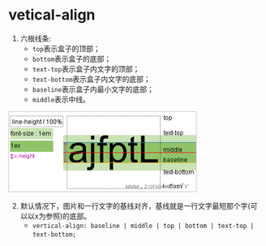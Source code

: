 # vetical-align

1. 六根线条:
    - `top`表示盒子的顶部；
    - `bottom`表示盒子的底部；
    - `text-top`表示盒子内文字的顶部；
    - `text-bottom`表示盒子内文字的底部；
    - `baseline`表示盒子内最小文字的底部；
    - `middle`表示中线。

<img src="../00-sources/00-images/vertical-align-line.gif">

2. 默认情况下，图片和一行文字的基线对齐，基线就是一行文字最短那个字(可以以x为参照)的底部。
    - `vertical-align: baseline | middle | top | bottom | text-top | text-bottom;`